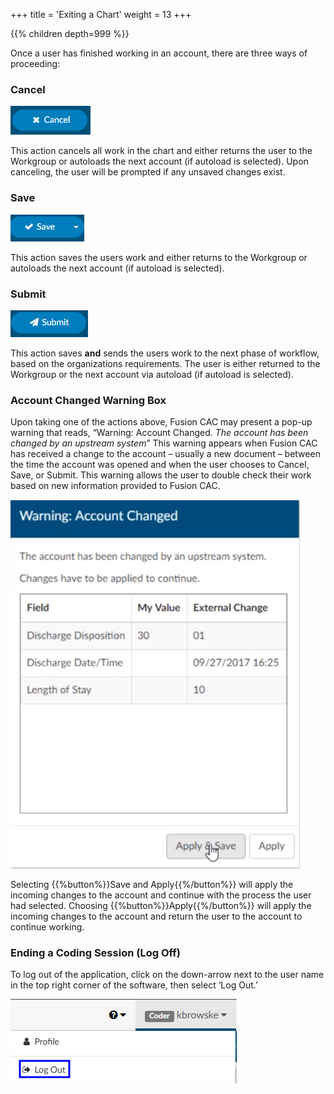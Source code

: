 +++
title = 'Exiting a Chart'
weight = 13
+++



{{% children depth=999 %}}

Once a user has finished working in an account, there are three ways of proceeding:

### Cancel 

![Cancel Button](Cancel.png)

This action cancels all work in the chart and either returns the user to the Workgroup or autoloads the next account (if autoload is selected).  Upon canceling, the user will be prompted if any unsaved changes exist.

### Save

![Save Button](Save.png)

This action saves the users work and either returns to the Workgroup or autoloads the next account (if autoload is selected).

### Submit 

![Submit Button](Submit.png)

This action saves **and** sends the users work to the next phase of workflow, based on the organizations requirements. The user is either returned to the Workgroup or the next account via autoload (if autoload is selected).

### Account Changed Warning Box

Upon taking one of the actions above, Fusion CAC may present a pop-up warning that reads, “Warning: Account Changed. *The account has been changed by an upstream system*” This warning appears when Fusion CAC has received a change to the account – usually a new document – between the time the account was opened and when the user chooses to Cancel, Save, or Submit. This warning allows the user to double check their work based on new information provided to Fusion CAC. 

![Warning: Account Changed](AccountChanged.png)

Selecting {{%button%}}Save and Apply{{%/button%}} will apply the incoming changes to the account and continue with the process the user had selected. Choosing {{%button%}}Apply{{%/button%}} will apply the incoming changes to the account and return the user to the account to continue working.  

### Ending a Coding Session (Log Off)

To log out of the application, click on the down-arrow next to the user name in the top right corner of the software, then select ‘Log Out.’

![Log Out](LogOut.png)
